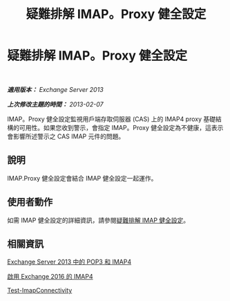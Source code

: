 ﻿---
title: 疑難排解 IMAP。Proxy 健全設定
TOCTitle: 疑難排解 IMAP。Proxy 健全設定
ms:assetid: 0edbfa5f-34cd-4bbd-ba23-c2b7d84762f8
ms:mtpsurl: https://technet.microsoft.com/zh-tw/library/ms.exch.scom.imap.proxy(v=EXCHG.150)
ms:contentKeyID: 53276394
ms.date: 03/07/2017
mtps_version: v=EXCHG.150
ms.translationtype: MT
---

# 疑難排解 IMAP。Proxy 健全設定

 

_**適用版本：** Exchange Server 2013_

_**上次修改主題的時間：** 2013-02-07_

IMAP。Proxy 健全設定監視用戶端存取伺服器 (CAS) 上的 IMAP4 proxy 基礎結構的可用性。如果您收到警示，會指定 IMAP。Proxy 健全設定為不健康，這表示會影響所述警示之 CAS IMAP 元件的問題。

## 說明

IMAP.Proxy 健全設定會結合 IMAP 健全設定一起運作。

## 使用者動作

如需 IMAP 健全設定的詳細資訊，請參閱[疑難排解 IMAP 健全設定](troubleshooting-imap-health-set.md)。

## 相關資訊

[Exchange Server 2013 中的 POP3 和 IMAP4](https://technet.microsoft.com/zh-tw/library/jj657728\(v=exchg.150\))

[啟用 Exchange 2016 的 IMAP4](https://technet.microsoft.com/zh-tw/library/bb124489\(v=exchg.150\))

[Test-ImapConnectivity](https://technet.microsoft.com/zh-tw/library/bb738126\(v=exchg.150\))


